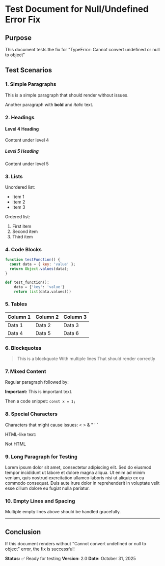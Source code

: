 # Test Document for Null/Undefined Error Fix

## Purpose
This document tests the fix for "TypeError: Cannot convert undefined or null to object"

## Test Scenarios

### 1. Simple Paragraphs
This is a simple paragraph that should render without issues.

Another paragraph with **bold** and *italic* text.

### 2. Headings

#### Level 4 Heading
Content under level 4

##### Level 5 Heading
Content under level 5

### 3. Lists

Unordered list:
- Item 1
- Item 2
- Item 3

Ordered list:
1. First item
2. Second item
3. Third item

### 4. Code Blocks

```javascript
function testFunction() {
  const data = { key: 'value' };
  return Object.values(data);
}
```

```python
def test_function():
    data = {'key': 'value'}
    return list(data.values())
```

### 5. Tables

| Column 1 | Column 2 | Column 3 |
|----------|----------|----------|
| Data 1   | Data 2   | Data 3   |
| Data 4   | Data 5   | Data 6   |

### 6. Blockquotes

> This is a blockquote
> With multiple lines
> That should render correctly

### 7. Mixed Content

Regular paragraph followed by:

**Important:** This is important text.

Then a code snippet: `const x = 1;`

### 8. Special Characters

Characters that might cause issues: < > & " ' `

HTML-like text: <div>Not HTML</div>

### 9. Long Paragraph for Testing

Lorem ipsum dolor sit amet, consectetur adipiscing elit. Sed do eiusmod tempor incididunt ut labore et dolore magna aliqua. Ut enim ad minim veniam, quis nostrud exercitation ullamco laboris nisi ut aliquip ex ea commodo consequat. Duis aute irure dolor in reprehenderit in voluptate velit esse cillum dolore eu fugiat nulla pariatur.

### 10. Empty Lines and Spacing


Multiple empty lines above should be handled gracefully.

---

## Conclusion

If this document renders without "Cannot convert undefined or null to object" error, the fix is successful!

**Status:** ✅ Ready for testing
**Version:** 2.0
**Date:** October 31, 2025

